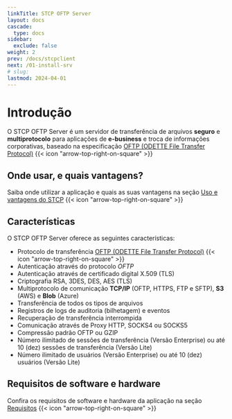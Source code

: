 ```yaml
---
linkTitle: STCP OFTP Server
layout: docs
cascade:
  type: docs
sidebar:
  exclude: false
weight: 2
prev: /docs/stcpclient
next: /01-install-srv
# slug:
lastmod: 2024-04-01
---
```

# Introdução

O STCP OFTP Server é um servidor de transferência de arquivos **seguro** e **multiprotocolo** para aplicações de **e-business** e troca de informações corporativas, baseado na especificação <a href="/protocols" target="_blank">OFTP (ODETTE File Transfer Protocol)</a> {{< icon "arrow-top-right-on-square" >}} &nbsp;

## Onde usar, e quais vantagens?

Saiba onde utilizar a aplicação e quais as suas vantagens na seção <a href="/utils/advantages" target="_blank">Uso e vantagens do STCP</a> {{< icon "arrow-top-right-on-square" >}}

## Características

O STCP OFTP Server oferece as seguintes características:

* Protocolo de transferência <a href="/protocols" target="_blank">OFTP (ODETTE File Transfer Protocol)</a> {{< icon "arrow-top-right-on-square" >}} &nbsp;
* Autenticação através do protocolo *OFTP*
* Autenticação através de certificado digital X.509 (TLS)
* Criptografia RSA, 3DES, DES, AES (TLS)
* Multiprotocolo de comunicação **TCP/IP** (OFTP, HTTPS, FTP e SFTP), **S3** (AWS) e **Blob** (Azure)
* Transferência de todos os tipos de arquivos
* Registros de logs de auditoria (bilhetagem) e eventos
* Recuperação de transferência interrompida
* Comunicação através de Proxy HTTP, SOCKS4 ou SOCKS5
* Compressão padrão OFTP ou GZIP
* Número ilimitado de sessões de transferência (Versão Enterprise) ou até 10 (dez) sessões de transferência (Versão Lite)
* Número ilimitado de usuários (Versão Enterprise) ou até 10 (dez) usuários (Versão Lite)
<!-- * Versões Windows NT/2000/2003/XP -->

## Requisitos de software e hardware

Confira os requisitos de software e hardware da aplicação na seção <a href="/utils/requirements/" target="_blank">Requisitos</a> {{< icon "arrow-top-right-on-square" >}} &nbsp;


